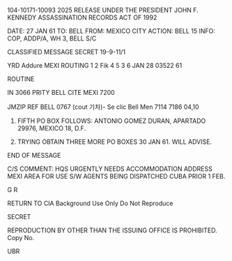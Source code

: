 104-10171-10093 2025 RELEASE UNDER THE PRESIDENT JOHN F. KENNEDY ASSASSINATION RECORDS ACT OF 1992

DATE: 27 JAN 61
TO: BELL
FROM: MEXICO CITY
ACTION: BELL 15
INFO: COP, ADDP/A, WH 3, BELL S/C

CLASSIFIED MESSAGE
SECRET
19-9-11/1

YRD Addure
MEXI
ROUTING
1
2
Fik
4
5
3
6
JAN 28 03522 61

ROUTINE

IN 3066
PRITY BELL CITE MEXI 7200

JMZIP
REF BELL 0767 (cout 기차)- Se clic Bell Men 7114
7186
04,10
1. FIFTH PO BOX FOLLOWS: ANTONIO GOMEZ DURAN, APARTADO 29976,
MEXICO 18, D.F.

2. TRYING OBTAIN THREE MORE PO BOXES 30 JAN 61. WILL ADVISE.

END OF MESSAGE

C/S COMMENT: HQS URGENTLY NEEDS ACCOMMODATION ADDRESS MEXI AREA FOR USE
S/W AGENTS BEING DISPATCHED CUBA PRIOR 1 FEB.

G R

RETURN TO CIA
Background Use Only
Do Not Reproduce

SECRET

REPRODUCTION BY OTHER THAN THE ISSUING OFFICE IS PROHIBITED.
Copy No.

UBR
